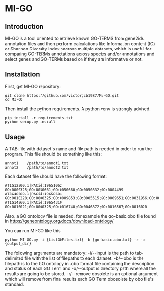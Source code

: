 # MI-GO

## Introduction

MI-GO is a tool oriented to retrieve known GO-TERMS from gene2ids annotation files and then perform calculations like Information content (IC) or Shannon Diversity Index accross multiple datasets, which is useful for comparing GO-TERMs annotations across species and/or annotations and select genes and GO-TERMs based on if they are informative or not.

## Installation 

First, get MI-GO repository:

    git clone https://github.com/victorgcb1987/Mi-GO.git
    cd MI-GO

Then install the python requirements. A python venv is strongly advised.

    pip install -r requirements.txt
    python setup.py install

## Usage

A TAB-file with dataset's name and file path is needed in order to run the program. This file should be something like this:
    
    annot1    /path/to/annot1.txt
    annot2    /path/to/annot2.txt

Each dataset file should have the following format:

    AT1G12200.1|PACid:19651062	GO:0000325;GO:0050661;GO:0050660;GO:0050832;GO:0004499
    AT3G48680.1|PACid:19658684	GO:0010228;GO:0000325;GO:0009853;GO:0005515;GO:0009651;GO:0031966;GO:0046872;GO:0005747;GO:0005739;GO:0005829;GO:0009737
    AT1G14260.1|PACid:19654319	GO:0016021;GO:0000325;GO:0016740;GO:0046872;GO:0016567;GO:0016020

Also, a GO ontology file is needed, for example the go-basic.obo file found in https://geneontology.org/docs/download-ontology/

You can run MI-GO like this:

    python MI-GO.py -i {ListGOFiles.txt} -b {go-basic.obo.txt} -r -o {output_dir}

The following arguments are mandatory: -i/--input is the path to tab-delimited file with the list of filepaths to each dataset. -b/--obo is the filepath is to the GO ontology in .obo format file containing the description and status of each GO Term and -o/--output is directory path where all the results are going to be stored. -r/--remove obsolete is an optional argument which will remove from final results each GO Term obosolete by obo file's standard. 
